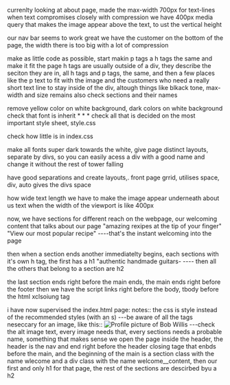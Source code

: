 
currenlty looking at about page,
made the max-width 700px for text-lines
when text compromises closely with compression we have 
400px media query that makes the image appear above the text, to ust the vertical height

our nav bar seems to work great
we have the customer on the bottom of the page, the width there is too big with a lot of compression

make as little code as possible, start makin p tags a h tags the same and make it fit the page
h tags are usually outside of a div, they describe the seciton they are in, all h tags and p tags, the same, and then a few places like the p text to fit with the image and the customers who need a really short text line to stay inside of the div, altough things like blkack tone, max-width and size remains
also check sections and their names

remove yellow color on white background, dark colors on white background
check that font is inherit * * *
check all that is decided on the most important style sheet, style.css 

check how little is in index.css

make all fonts super dark towards the white, give page distinct layouts, separate by divs, so you can easily acess a div with a good name and change it without the rest of tower falling

have good separations and create layouts,. front page grrid, utilises space, div, auto gives the divs space

how wide text length
we have to make the image appear underneath
about us text when the width of the viewport is like 400px








now, we have sections for different reach on the webpage, our welcoming content that talks about our page "amazing rexipes at the tip of your finger" "View our most popular recipe" ----that's the instant welcoming into the page

then when a section ends another immediatelty begins, each sections with it's own h tag, the first has a h1 "authentic handmade guitars- ---- then all the others that belong to a section are h2

the last section ends right before the main ends, the main ends right before the footer
then we have the script links right before the body, tbody before the html xclsoiung tag



i have now supervised the index.html page: notes:: the css is style instead of the recommended styles (with an s) ---be aware of all the tags neseccary for an image, like this::   <img src="images/review-bio2.jpg" alt="Profile picture of Bob Willis" class="review__images" />
---check the alt image text, every image needs that, every sections needs a probable name, something that makes sense
we open the page inside the header, the header is the nav and end right before the header closing tage that enbds before the main, and the beginning of the main is a section class with the name wlecome and a div class with the name welcome__content, then our first and only h1 for that page, the rest of the sections are descirbed byu a h2